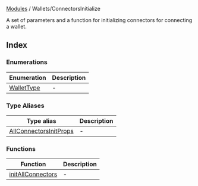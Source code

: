 [Modules](../../README.md) / Wallets/ConnectorsInitialize

A set of parameters and a function for initializing connectors for connecting a wallet.

## Index

### Enumerations

| Enumeration | Description |
| ------ | ------ |
| [WalletType](enumerations/WalletType.md) | - |

### Type Aliases

| Type alias | Description |
| ------ | ------ |
| [AllConnectorsInitProps](type-aliases/AllConnectorsInitProps.md) | - |

### Functions

| Function | Description |
| ------ | ------ |
| [initAllConnectors](functions/initAllConnectors.md) | - |
